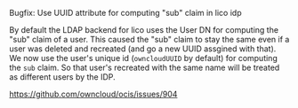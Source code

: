 Bugfix: Use UUID attribute for computing "sub" claim in lico idp

By default the LDAP backend for lico uses the User DN for computing the "sub"
claim of a user. This caused the "sub" claim to stay the same even if a user
was deleted and recreated (and go a new UUID assgined with that). We now
use the user's unique id (`owncloudUUID` by default) for computing the `sub`
claim. So that user's recreated with the same name will be treated as different
users by the IDP.

https://github.com/owncloud/ocis/issues/904
